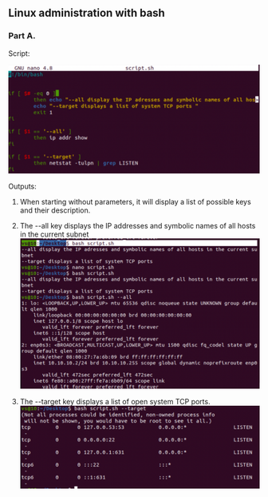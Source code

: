 ## Linux administration with bash

### Part A. 
Script:

![alt text](https://github.com/shevtshov/DevOps_online_Dnipro_2021Q4/blob/main/m7/task7.1/images/script.png)

Outputs: 

1. When starting without parameters, it will display a list of possible keys and their description.
2. The --all key displays the IP addresses and symbolic names of all hosts in the current subnet
![alt text](https://github.com/shevtshov/DevOps_online_Dnipro_2021Q4/blob/main/m7/task7.1/images/output1.png)

3. The --target key displays a list of open system TCP ports.
![alt text](https://github.com/shevtshov/DevOps_online_Dnipro_2021Q4/blob/main/m7/task7.1/images/output2.png)
